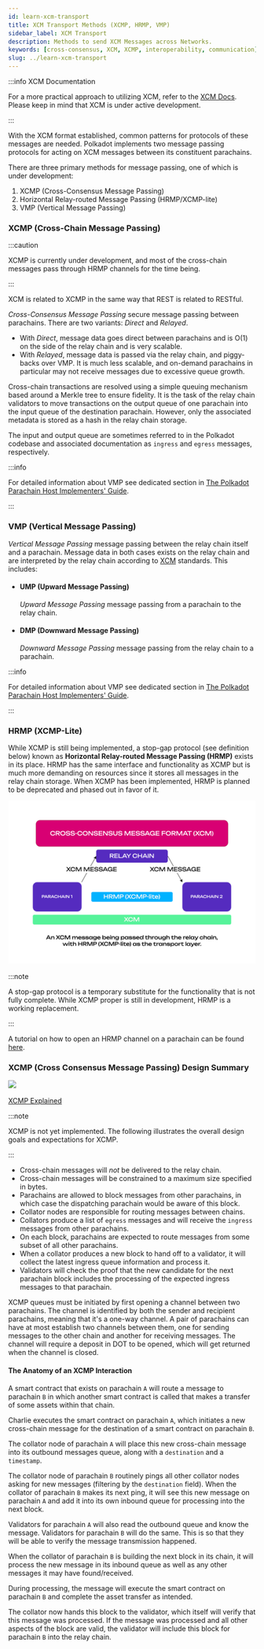 ```yaml
---
id: learn-xcm-transport
title: XCM Transport Methods (XCMP, HRMP, VMP)
sidebar_label: XCM Transport
description: Methods to send XCM Messages across Networks.
keywords: [cross-consensus, XCM, XCMP, interoperability, communication]
slug: ../learn-xcm-transport
---
```


:::info XCM Documentation

For a more practical approach to utilizing XCM, refer to the [XCM Docs](./learn/xcm). Please keep in
mind that XCM is under active development.

:::

With the XCM format established, common patterns for protocols of these messages are needed.
Polkadot implements two message passing protocols for acting on XCM messages between its constituent
parachains.

There are three primary methods for message passing, one of which is under development:

1. XCMP (Cross-Consensus Message Passing)
2. Horizontal Relay-routed Message Passing (HRMP/XCMP-lite)
3. VMP (Vertical Message Passing)

### XCMP (Cross-Chain Message Passing)

:::caution

XCMP is currently under development, and most of the cross-chain messages pass through HRMP channels
for the time being.

:::

XCM is related to XCMP in the same way that REST is related to RESTful.

_Cross-Consensus Message Passing_ secure message passing between parachains. There are two variants:
_Direct_ and _Relayed_.

- With _Direct_, message data goes direct between parachains and is O(1) on the side of the relay
  chain and is very scalable.
- With _Relayed_, message data is passed via the relay chain, and piggy-backs over VMP. It is much
  less scalable, and on-demand parachains in particular may not receive messages due to excessive
  queue growth.

Cross-chain transactions are resolved using a simple queuing mechanism based around a Merkle tree to
ensure fidelity. It is the task of the relay chain validators to move transactions on the output
queue of one parachain into the input queue of the destination parachain. However, only the
associated metadata is stored as a hash in the relay chain storage.

The input and output queue are sometimes referred to in the Polkadot codebase and associated
documentation as `ingress` and `egress` messages, respectively.

:::info

For detailed information about VMP see dedicated section in
[The Polkadot Parachain Host Implementers' Guide](https://paritytech.github.io/polkadot/book/messaging.html#horizontal-message-passing).

:::

### VMP (Vertical Message Passing)

_Vertical Message Passing_ message passing between the relay chain itself and a parachain. Message
data in both cases exists on the relay chain and are interpreted by the relay chain according to
[XCM](./learn-xcm.md/#cross-consensus-message-format-xcm) standards. This includes:

- #### UMP (Upward Message Passing)

  _Upward Message Passing_ message passing from a parachain to the relay chain.

- #### DMP (Downward Message Passing)
  _Downward Message Passing_ message passing from the relay chain to a parachain.

:::info

For detailed information about VMP see dedicated section in
[The Polkadot Parachain Host Implementers' Guide](https://paritytech.github.io/polkadot/book/messaging.html#vertical-message-passing).

:::

### HRMP (XCMP-Lite)

While XCMP is still being implemented, a stop-gap protocol (see definition below) known as
**Horizontal Relay-routed Message Passing (HRMP)** exists in its place. HRMP has the same interface
and functionality as XCMP but is much more demanding on resources since it stores all messages in
the relay chain storage. When XCMP has been implemented, HRMP is planned to be deprecated and phased
out in favor of it.

![xcm](../assets/cross-consensus/hrmp-ex.png)

:::note

A stop-gap protocol is a temporary substitute for the functionality that is not fully complete.
While XCMP proper is still in development, HRMP is a working replacement.

:::

A tutorial on how to open an HRMP channel on a parachain can be found
[here](../build/build-hrmp-channels.md).

### XCMP (Cross Consensus Message Passing) Design Summary

<div className="row">
  <div className="col text--center">
    <a href="https://www.youtube.com/watch?v=tOnzk4AROUY">
      <img src="https://img.youtube.com/vi/tOnzk4AROUY/0.jpg" width="350" style={{ borderRadius: 10, border: '1px solid slategrey' }} />
    </a>
    <p>
      <a href="https://www.youtube.com/watch?v=tOnzk4AROUY">XCMP Explained</a>
    </p>
  </div>
</div>

:::note

XCMP is not yet implemented. The following illustrates the overall design goals and expectations for
XCMP.

:::

- Cross-chain messages will _not_ be delivered to the relay chain.
- Cross-chain messages will be constrained to a maximum size specified in bytes.
- Parachains are allowed to block messages from other parachains, in which case the dispatching
  parachain would be aware of this block.
- Collator nodes are responsible for routing messages between chains.
- Collators produce a list of `egress` messages and will receive the `ingress` messages from other
  parachains.
- On each block, parachains are expected to route messages from some subset of all other parachains.
- When a collator produces a new block to hand off to a validator, it will collect the latest
  ingress queue information and process it.
- Validators will check the proof that the new candidate for the next parachain block includes the
  processing of the expected ingress messages to that parachain.

XCMP queues must be initiated by first opening a channel between two parachains. The channel is
identified by both the sender and recipient parachains, meaning that it's a one-way channel. A pair
of parachains can have at most establish two channels between them, one for sending messages to the
other chain and another for receiving messages. The channel will require a deposit in DOT to be
opened, which will get returned when the channel is closed.

#### The Anatomy of an XCMP Interaction

A smart contract that exists on parachain `A` will route a message to parachain `B` in which another
smart contract is called that makes a transfer of some assets within that chain.

Charlie executes the smart contract on parachain `A`, which initiates a new cross-chain message for
the destination of a smart contract on parachain `B`.

The collator node of parachain `A` will place this new cross-chain message into its outbound
messages queue, along with a `destination` and a `timestamp`.

The collator node of parachain `B` routinely pings all other collator nodes asking for new messages
(filtering by the `destination` field). When the collator of parachain `B` makes its next ping, it
will see this new message on parachain `A` and add it into its own inbound queue for processing into
the next block.

Validators for parachain `A` will also read the outbound queue and know the message. Validators for
parachain `B` will do the same. This is so that they will be able to verify the message transmission
happened.

When the collator of parachain `B` is building the next block in its chain, it will process the new
message in its inbound queue as well as any other messages it may have found/received.

During processing, the message will execute the smart contract on parachain `B` and complete the
asset transfer as intended.

The collator now hands this block to the validator, which itself will verify that this message was
processed. If the message was processed and all other aspects of the block are valid, the validator
will include this block for parachain `B` into the relay chain.
